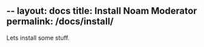 --
layout: docs
title: Install Noam Moderator
permalink: /docs/install/
--

Lets install some stuff. 